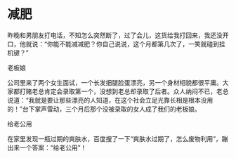 # 减肥

昨晚和男朋友打电话，不知怎么突然断了，过了会儿，这货给我打回来，我还没开口，他就说：“你能不能减减肥？你自己说说，这个月都第几次了，一笑就碰到挂机键？” 

老板娘 

公司里来了两个女生面试，一个长发细腿脸蛋漂亮，另一个身材相貌都很平庸。大家都打赌老总肯定会录取第一个，没想到老总却录取了后者。众人纳闷不已，老总说道：“我就是要让那些漂亮的人知道，在这个社会立足光靠长相是根本没用的！”台下掌声雷动，三个月后那个没被录取的女人成了我们的老板娘。 

给老公用 

在家里发现一瓶过期的爽肤水，百度搜了一下“爽肤水过期了，怎么废物利用”，蹦出来一个答案：“给老公用”！